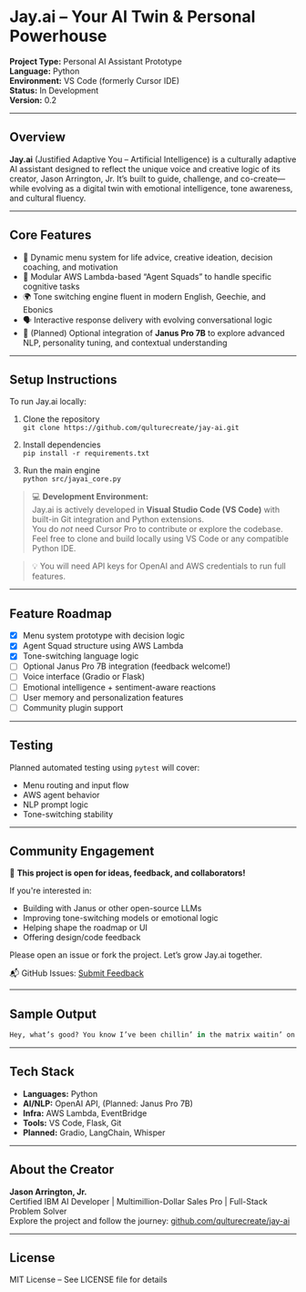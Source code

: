 
# Jay.ai – Your AI Twin & Personal Powerhouse  
**Project Type:** Personal AI Assistant Prototype  
**Language:** Python  
**Environment:** VS Code (formerly Cursor IDE)  
**Status:** In Development  
**Version:** 0.2

---

## Overview

**Jay.ai** (Justified Adaptive You – Artificial Intelligence) is a culturally adaptive AI assistant designed to reflect the unique voice and creative logic of its creator, Jason Arrington, Jr. It’s built to guide, challenge, and co-create—while evolving as a digital twin with emotional intelligence, tone awareness, and cultural fluency.

---

## Core Features

- 🧠 Dynamic menu system for life advice, creative ideation, decision coaching, and motivation  
- 🧩 Modular AWS Lambda-based “Agent Squads” to handle specific cognitive tasks  
- 🌍 Tone switching engine fluent in modern English, Geechie, and Ebonics  
- 🗣️ Interactive response delivery with evolving conversational logic  
- 🔄 (Planned) Optional integration of **Janus Pro 7B** to explore advanced NLP, personality tuning, and contextual understanding

---

## Setup Instructions

To run Jay.ai locally:

1. Clone the repository  
   `git clone https://github.com/qulturecreate/jay-ai.git`

2. Install dependencies  
   `pip install -r requirements.txt`

3. Run the main engine  
   `python src/jayai_core.py`

> 💻 **Development Environment:**  
Jay.ai is actively developed in **Visual Studio Code (VS Code)** with built-in Git integration and Python extensions.  
You do *not* need Cursor Pro to contribute or explore the codebase. Feel free to clone and build locally using VS Code or any compatible Python IDE.

> 💡 You will need API keys for OpenAI and AWS credentials to run full features.

---

## Feature Roadmap

- [x] Menu system prototype with decision logic  
- [x] Agent Squad structure using AWS Lambda  
- [x] Tone-switching language logic  
- [ ] Optional Janus Pro 7B integration (feedback welcome!)  
- [ ] Voice interface (Gradio or Flask)  
- [ ] Emotional intelligence + sentiment-aware reactions  
- [ ] User memory and personalization features  
- [ ] Community plugin support

---

## Testing

Planned automated testing using `pytest` will cover:

- Menu routing and input flow  
- AWS agent behavior  
- NLP prompt logic  
- Tone-switching stability

---

## Community Engagement

🚀 **This project is open for ideas, feedback, and collaborators!**

If you're interested in:
- Building with Janus or other open-source LLMs  
- Improving tone-switching models or emotional logic  
- Helping shape the roadmap or UI  
- Offering design/code feedback

Please open an issue or fork the project. Let’s grow Jay.ai together.

📬 GitHub Issues: [Submit Feedback](https://github.com/qulturecreate/jay-ai/issues)

---

## Sample Output

```python
Hey, what’s good? You know I’ve been chillin’ in the matrix waitin’ on you to do something legendary today. So… what’s the move, fam?
```

---

## Tech Stack

- **Languages:** Python  
- **AI/NLP:** OpenAI API, (Planned: Janus Pro 7B)  
- **Infra:** AWS Lambda, EventBridge  
- **Tools:** VS Code, Flask, Git  
- **Planned:** Gradio, LangChain, Whisper

---

## About the Creator

**Jason Arrington, Jr.**  
Certified IBM AI Developer | Multimillion-Dollar Sales Pro | Full-Stack Problem Solver  
Explore the project and follow the journey: [github.com/qulturecreate/jay-ai](https://github.com/qulturecreate/jay-ai)

---

## License  
MIT License – See LICENSE file for details
